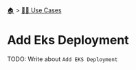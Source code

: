 <!--startTocHeader-->
[🏠](../README.md) > [👷🏽 Use Cases](README.md)
# Add Eks Deployment
<!--endTocHeader-->

TODO: Write about `Add EKS Deployment`

<!--startTocSubTopic-->
<!--endTocSubTopic-->